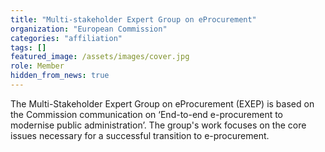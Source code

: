 ```yaml
---
title: "Multi-stakeholder Expert Group on eProcurement"
organization: "European Commission"
categories: "affiliation"
tags: []
featured_image: /assets/images/cover.jpg
role: Member
hidden_from_news: true
---
```


The Multi-Stakeholder Expert Group on eProcurement (EXEP) is based on the Commission communication on ‘End-to-end e-procurement to modernise public administration’. The group's work focuses on the core issues necessary for a successful transition to e-procurement.
